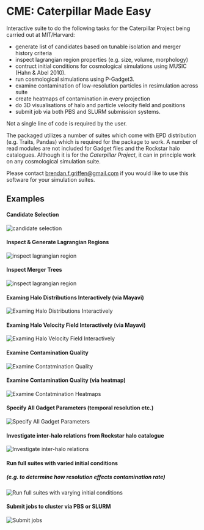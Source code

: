 CME: Caterpillar Made Easy
===

Interactive suite to do the following tasks for the Caterpillar Project being carried out at MIT/Harvard:

* generate list of candidates based on tunable isolation and merger history criteria
* inspect lagrangian region properties (e.g. size, volume, morphology)
* contruct initial conditions for cosmological simulations using MUSIC (Hahn & Abel 2010).
* run cosmological simulations using P-Gadget3.
* examine contamination of low-resolution particles in resimulation across suite
* create heatmaps of contamination in every projection
* do 3D visualisations of halo and particle velocity field and positions
* submit job via both PBS and SLURM submission systems.

Not a single line of code is required by the user. 

The packaged utilizes a number of suites which come with EPD distribution (e.g. Traits, Pandas) which is required for the package to work. A number of read modules are not included for Gadget files and the Rockstar halo catalogues. Although it is for the *Caterpillar Project*, it can in principle work on any cosmological simulation suite. 

Please contact [brendan.f.griffen@gmail.com](mailto:brendan.f.griffen) if you would like to use this software for your simulation suites.

## Examples

#### Candidate Selection
![candidate selection](http://brendangriffen.com/images/cme/candidateselection.png)

#### Inspect & Generate Lagrangian Regions
![inspect lagrangian region](http://brendangriffen.com/images/cme/lagrangianinspection.png)

#### Inspect Merger Trees
![inspect lagrangian region](http://bgriffen.scripts.mit.edu/www/wp-content/uploads/2014/01/mergertreeinspection.png)

#### Examing Halo Distributions Interactively  (via Mayavi)
![Examing Halo Distributions Interactively](http://brendangriffen.com/images/cme/FOFviz.png)

#### Examing Halo Velocity Field Interactively (via Mayavi)
![Examing Halo Velocity Field Interactively](http://brendangriffen.com/images/cme/velocityhaloinspection.png)

#### Examine Contamination Quality
![Examine Contatmination Quality](http://brendangriffen.com/images/cme/contaminationradial.png)

#### Examine Contamination Quality (via heatmap)
![Examine Contatmination Heatmaps](http://brendangriffen.com/images/cme/contaminationheatmap.png)

#### Specify All Gadget Parameters (temporal resolution etc.)
![Specify All Gadget Parameters](http://brendangriffen.com/images/cme/specifysnapshotoutput.png)

#### Investigate inter-halo relations from Rockstar halo catalogue
![Investigate inter-halo relations](http://brendangriffen.com/images/cme/mergertreeinspection.png)

#### Run full suites with varied initial conditions 
##### (e.g. to determine how resolution effects contamination rate)
![Run full suites with varying initial conditions](http://brendangriffen.com/images/cme/existencecheck.png)

#### Submit jobs to cluster via PBS or SLURM
![Submit jobs](http://brendangriffen.com/images/cme/submitjob.png)
